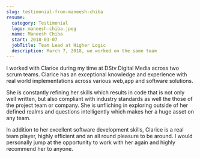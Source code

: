 ```yaml
---
slug: testimonial-from-maneesh-chiba
resume:
  category: Testimonial
  logo: maneesh-chiba.jpeg
  name: Maneesh Chiba
  start: 2018-03-07
  jobTitle: Team Lead at Higher Logic
  description: March 7, 2018, we worked on the same team
---
```


I worked with Clarice during my time at DStv Digital Media
across two scrum teams. Clarice has an exceptional knowledge and experience
with real world implementations across various web,app and software solutions.

She is constantly refining her skills which results in code that is not only well
written, but also compliant with industry standards as well the those of the project
team or company. She is unfliching in exploring outside of her defined realms and questions
intelligently which makes her a huge asset on any team.

In addition to her excellent software development skills, Clarice is a real team player,
highly efficient and an all round pleasure to be around. I would personally jump at the
opportunity to work with her again and highly recommend her to anyone.
